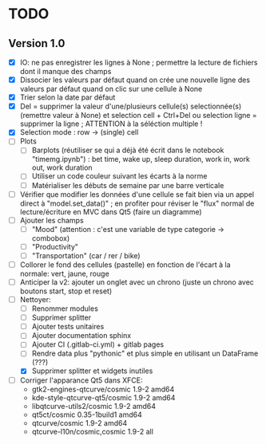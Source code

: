 # TODO

## Version 1.0

- [x] IO: ne pas enregistrer les lignes à None ; permettre la lecture de fichiers dont il manque des champs
- [x] Dissocier les valeurs par défaut quand on crée une nouvelle ligne des valeurs par défaut quand on clic sur une cellule à None
- [x] Trier selon la date par défaut
- [x] Del = supprimer la valeur d'une/plusieurs cellule(s) selectionnée(s) (remettre valeur à None) et selection cell + Ctrl+Del ou selection ligne = supprimer la ligne ; ATTENTION à la séléction multiple !
- [x] Selection mode : row -> (single) cell
- [ ] Plots
    - [ ] Barplots (réutiliser se qui a déjà été écrit dans le notebook "timemg.ipynb") : bet time, wake up, sleep duration, work in, work out, work duration
    - [ ] Utiliser un code couleur suivant les écarts à la norme
    - [ ] Matérialiser les débuts de semaine par une barre verticale
- [ ] Vérifier que modifier les données d'une cellule se fait bien via un appel direct à "model.set_data()" ; en profiter pour réviser le "flux" normal de lecture/écriture en MVC dans Qt5 (faire un diagramme)
- [ ] Ajouter les champs
     - [ ] "Mood" (attention : c'est une variable de type categorie -> combobox)
     - [ ] "Productivity"
     - [ ] "Transportation" (car / rer / bike)
- [ ] Collorer le fond des cellules (pastelle) en fonction de l'écart à la normale: vert, jaune, rouge
- [ ] Anticiper la v2: ajouter un onglet avec un chrono (juste un chrono avec boutons start, stop et reset)
- [ ] Nettoyer:
     - [ ] Renommer modules
     - [ ] Supprimer splitter
     - [ ] Ajouter tests unitaires
     - [ ] Ajouter documentation sphinx
     - [ ] Ajouter CI (.gitlab-ci.yml) + gitlab pages
     - [ ] Rendre data plus "pythonic" et plus simple en utilisant un DataFrame (???)
     - [x] Supprimer splitter et widgets inutiles
- [ ] Corriger l'apparance Qt5 dans XFCE:
     - gtk2-engines-qtcurve/cosmic 1.9-2 amd64
     - kde-style-qtcurve-qt5/cosmic 1.9-2 amd64
     - libqtcurve-utils2/cosmic 1.9-2 amd64
     - qt5ct/cosmic 0.35-1build1 amd64
     - qtcurve/cosmic 1.9-2 amd64
     - qtcurve-l10n/cosmic,cosmic 1.9-2 all

